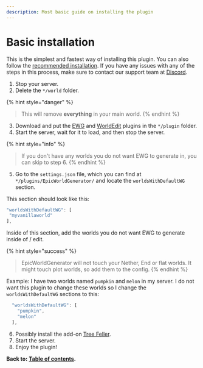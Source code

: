 ```yaml
---
description: Most basic guide on installing the plugin
---
```


# Basic installation

This is the simplest and fastest way of installing this plugin. You can also follow the [recommended installation](https://docs.dynamic-bytes.com/beginner/recommended-installation). If you have any issues with any of the steps in this process, make sure to contact our support team at [Discord](https://discord.gg/Jq3ecb3).

1. Stop your server.   
2. Delete the `*/world` folder.

{% hint style="danger" %}
> This will remove **everything** in your main world.
{% endhint %}

3. Download and put the [EWG](https://www.spigotmc.org/resources/epicworldgenerator-1-14-1-15-2-support-all-update-aquatic-features.8067/) and [WorldEdit](https://dev.bukkit.org/projects/worldedit) plugins in the `*/plugin` folder.  
4. Start the server, wait for it to load, and then stop the server.

{% hint style="info" %}
> If you don\'t have any worlds you do not want EWG to generate in, you can skip to step 6.
{% endhint %}

5. Go to the `settings.json` file, which you can find at `*/plugins/EpicWorldGenerator/` and locate the `worldsWithDefaultWG` section. 

This section should look like this:

```javascript
"worldsWithDefaultWG": [
 "myvanillaworld"
],
```

Inside of this section, add the worlds you do not want EWG to generate inside of / edit.

{% hint style="success" %}
> EpicWorldGenerator will not touch your Nether, End or flat worlds. It might touch plot worlds, so add them to the config.
{% endhint %}

Example: I have two worlds named `pumpkin` and `melon` in my server. I do not want this plugin to change these worlds so I change the `worldsWithDefaultWG` sections to this:

```javascript
  "worldsWithDefaultWG": [
    "pumpkin",
    "melon"
  ],
```

6. Possibly install the add-on [Tree Feller](https://www.spigotmc.org/resources/tree-feller-ewg-addon.20385/).  
7. Start the server.  
8. Enjoy the plugin!

**Back to:** [**Table of contents**](https://docs.dynamic-bytes.com/table-of-contents)**.**

